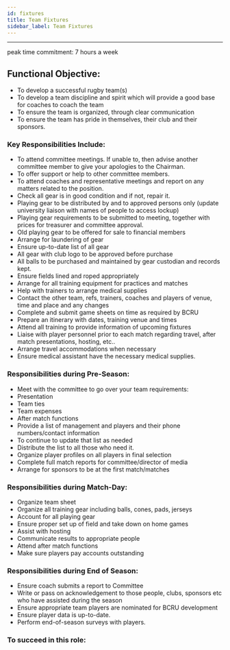 ```yaml
---
id: fixtures
title: Team Fixtures
sidebar_label: Team Fixtures
---
```

***
peak time commitment: 7 hours a week

## Functional Objective:
- To develop a successful rugby team(s)
- To develop a team discipline and spirit which will provide a good base for coaches to coach the team
- To ensure the team is organized, through clear communication
- To ensure the team has pride in themselves, their club and their sponsors.

### Key Responsibilities Include:
- To attend committee meetings. If unable to, then advise another committee member to give your apologies to the Chairman.
- To offer support or help to other committee members.
- To attend coaches and representative meetings and report on any matters related to the position.
- Check all gear is in good condition and if not, repair it.
- Playing gear to be distributed by and to approved persons only (update university liaison with names of people to access lockup)
- Playing gear requirements to be submitted to meeting, together with prices for treasurer and committee approval.
- Old playing gear to be offered for sale to financial members
- Arrange for laundering of gear
- Ensure up-to-date list of all gear
- All gear with club logo to be approved before purchase
- All balls to be purchased and maintained by gear custodian and records kept.
- Ensure fields lined and roped appropriately
- Arrange for all training equipment for practices and matches
- Help with trainers to arrange medical supplies
- Contact the other team, refs, trainers, coaches and players of venue, time and place and any changes
- Complete and submit game sheets on time as required by BCRU
- Prepare an itinerary with dates, training venue and times
- Attend all training to provide information of upcoming fixtures
- Liaise with player personnel prior to each match regarding travel, after match presentations, hosting, etc..
- Arrange travel accommodations when necessary
- Ensure medical assistant have the necessary medical supplies.

### Responsibilities during Pre-Season:
- Meet with the committee to go over your team requirements:
- Presentation
- Team ties
- Team expenses
- After match functions
- Provide a list of management and players and their phone numbers/contact information
- To continue to update that list as needed
- Distribute the list to all those who need it.
- Organize player profiles on all players in final selection
- Complete full match reports for committee/director of media
- Arrange for sponsors to be at the first match/matches

### Responsibilities during Match-Day:
- Organize team sheet
- Organize all training gear including balls, cones, pads, jerseys
- Account for all playing gear
- Ensure proper set up of field and take down on home games
- Assist with hosting
- Communicate results to appropriate people
- Attend after match functions
- Make sure players pay accounts outstanding

### Responsibilities during End of Season:
- Ensure coach submits a report to Committee
- Write or pass on acknowledgement to those people, clubs, sponsors etc who have assisted during the season
- Ensure appropriate team players are nominated for BCRU development
- Ensure player data is up-to-date.
- Perform end-of-season surveys with players.

### To succeed in this role: